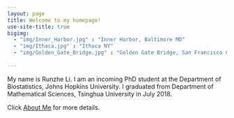 ```yaml
---
layout: page
title: Welcome to my homepage!
use-site-title: true
bigimg:
  - "img/Inner_Harbor.jpg" : "Inner Harbor, Baltimore MD"
  - "img/Ithaca.jpg" : "Ithaca NY"
  - "img/Golden_Gate_Bridge.jpg" : "Golden Gate Bridge, San Francisco CA"
  
---
```

My name is Runzhe Li. I am an incoming PhD student at the Department of Biostatistics, Johns Hopkins University. I graduated from Department of Mathematical Sciences, Tsinghua University in July 2018.

Click [About Me](https://stephlee3.github.io/aboutme) for more details.

